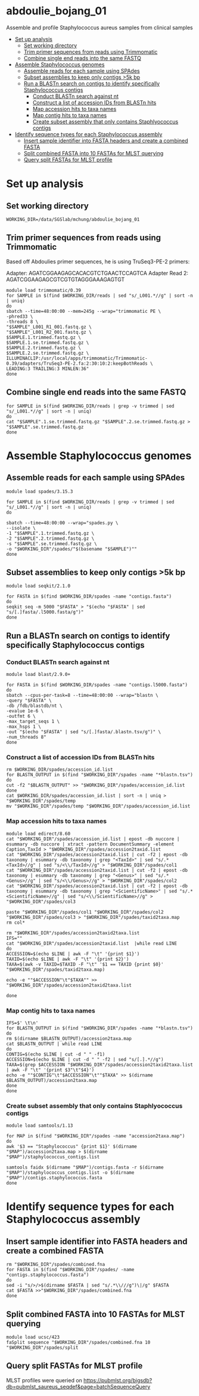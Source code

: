 # abdoulie_bojang_01
Assemble and profile Staphylococcus aureus samples from clinical samples

<!-- MarkdownTOC autolink="true" levels="1,2,3" -->

- [Set up analysis](#set-up-analysis)
	- [Set working directory](#set-working-directory)
	- [Trim primer sequences from reads using Trimmomatic](#trim-primer-sequences-from-reads-using-trimmomatic)
	- [Combine single end reads into the same FASTQ](#combine-single-end-reads-into-the-same-fastq)
- [Assemble Staphylococcus genomes](#assemble-staphylococcus-genomes)
	- [Assemble reads for each sample using SPAdes](#assemble-reads-for-each-sample-using-spades)
	- [Subset assemblies to keep only contigs >5k bp](#subset-assemblies-to-keep-only-contigs-5k-bp)
	- [Run a BLASTn search on contigs to identify specifically Staphylococcus contigs](#run-a-blastn-search-on-contigs-to-identify-specifically-staphylococcus-contigs)
		- [Conduct BLASTn search against nt](#conduct-blastn-search-against-nt)
		- [Construct a list of accession IDs from BLASTn hits](#construct-a-list-of-accession-ids-from-blastn-hits)
		- [Map accession hits to taxa names](#map-accession-hits-to-taxa-names)
		- [Map contig hits to taxa names](#map-contig-hits-to-taxa-names)
		- [Create subset assembly that only contains Staphlyococcus contigs](#create-subset-assembly-that-only-contains-staphlyococcus-contigs)
- [Identify sequence types for each Staphylococcus assembly](#identify-sequence-types-for-each-staphylococcus-assembly)
	- [Insert sample identifier into FASTA headers and create a combined FASTA](#insert-sample-identifier-into-fasta-headers-and-create-a-combined-fasta)
	- [Split combined FASTA into 10 FASTAs for MLST querying](#split-combined-fasta-into-10-fastas-for-mlst-querying)
	- [Query split FASTAs for MLST profile](#query-split-fastas-for-mlst-profile)

<!-- /MarkdownTOC -->


# Set up analysis

## Set working directory

```{bash, eval = F}
WORKING_DIR=/data/SGSlab/mchung/abdoulie_bojang_01
```

## Trim primer sequences from reads using Trimmomatic

Based off Abdoulies primer sequences, he is using TruSeq3-PE-2 primers:

Adapter: AGATCGGAAGAGCACACGTCTGAACTCCAGTCA
Adapter Read 2: AGATCGGAAGAGCGTCGTGTAGGGAAAGAGTGT

```{bash, eval = F}
module load trimmomatic/0.39
for SAMPLE in $(find $WORKING_DIR/reads | sed "s/_L001.*//g" | sort -n | uniq)
do
sbatch --time=48:00:00 --mem=245g --wrap="trimmomatic PE \
-phred33 \
-threads 8 \
"$SAMPLE"_L001_R1_001.fastq.gz \
"$SAMPLE"_L001_R2_001.fastq.gz \
$SAMPLE.1.trimmed.fastq.gz \
$SAMPLE.1.se.trimmed.fastq.gz \
$SAMPLE.2.trimmed.fastq.gz \
$SAMPLE.2.se.trimmed.fastq.gz \
ILLUMINACLIP:/usr/local/apps/trimmomatic/Trimmomatic-0.39/adapters/TruSeq3-PE-2.fa:2:30:10:2:keepBothReads \
LEADING:3 TRAILING:3 MINLEN:36"
done
```

## Combine single end reads into the same FASTQ

```{bash, eval = F}
for SAMPLE in $(find $WORKING_DIR/reads | grep -v trimmed | sed "s/_L001.*//g" | sort -n | uniq)
do
cat "$SAMPLE".1.se.trimmed.fastq.gz "$SAMPLE".2.se.trimmed.fastq.gz > "$SAMPLE".se.trimmed.fastq.gz
done
```

# Assemble Staphylococcus genomes

## Assemble reads for each sample using SPAdes

```{bash, eval = F}
module load spades/3.15.3

for SAMPLE in $(find $WORKING_DIR/reads | grep -v trimmed | sed "s/_L001.*//g" | sort -n | uniq)
do

sbatch --time=48:00:00 --wrap="spades.py \
--isolate \
-1 "$SAMPLE".1.trimmed.fastq.gz \
-2 "$SAMPLE".2.trimmed.fastq.gz \
-s "$SAMPLE".se.trimmed.fastq.gz \
-o "$WORKING_DIR"/spades/"$(basename "$SAMPLE")""
done
```

## Subset assemblies to keep only contigs >5k bp

```{bash, eval = F}
module load seqkit/2.1.0

for FASTA in $(find $WORKING_DIR/spades -name "contigs.fasta")
do
seqkit seq -m 5000 "$FASTA" > "$(echo "$FASTA" | sed "s/[.]fasta/.l5000.fasta/g")"
done
```

## Run a BLASTn search on contigs to identify specifically Staphylococcus contigs

### Conduct BLASTn search against nt
```{bash, eval = F}
module load blast/2.9.0+

for FASTA in $(find $WORKING_DIR/spades -name "contigs.l5000.fasta")
do
sbatch --cpus-per-task=8 --time=48:00:00 --wrap="blastn \
-query "$FASTA" \
-db /fdb/blastdb/nt \
-evalue 1e-6 \
-outfmt 6 \
-max_target_seqs 1 \
-max_hsps 1 \
-out "$(echo "$FASTA" | sed "s/[.]fasta/.blastn.tsv/g")" \
-num_threads 8"
done
 ```

### Construct a list of accession IDs from BLASTn hits
```{bash, eval = F}
rm $WORKING_DIR/spades/accession_id.list
for BLASTN_OUTPUT in $(find "$WORKING_DIR"/spades -name "*blastn.tsv")
do
cut -f2 "$BLASTN_OUTPUT" >> "$WORKING_DIR"/spades/accession_id.list
done
cat $WORKING_DIR/spades/accession_id.list | sort -n | uniq > "$WORKING_DIR"/spades/temp
mv "$WORKING_DIR"/spades/temp "$WORKING_DIR"/spades/accession_id.list
```

### Map accession hits to taxa names

```{bash, eval = F}
module load edirect/8.60
cat "$WORKING_DIR"/spades/accession_id.list | epost -db nuccore | esummary -db nuccore | xtract -pattern DocumentSummary -element Caption,TaxId > "$WORKING_DIR"/spades/accession2taxid.list
cat "$WORKING_DIR"/spades/accession2taxid.list | cut -f2 | epost -db taxonomy | esummary -db taxonomy | grep "<TaxId>" | sed "s/.*<TaxId>//g" | sed "s/<\\/TaxId>//g" > "$WORKING_DIR"/spades/col1
cat "$WORKING_DIR"/spades/accession2taxid.list | cut -f2 | epost -db taxonomy | esummary -db taxonomy | grep "<Genus>" | sed "s/.*<Genus>//g" | sed "s/<\\/Genus>//g" > "$WORKING_DIR"/spades/col2
cat "$WORKING_DIR"/spades/accession2taxid.list | cut -f2 | epost -db taxonomy | esummary -db taxonomy | grep "<ScientificName>" | sed "s/.*<ScientificName>//g" | sed "s/<\\/ScientificName>//g" > "$WORKING_DIR"/spades/col3

paste "$WORKING_DIR"/spades/col1 "$WORKING_DIR"/spades/col2 "$WORKING_DIR"/spades/col3 > "$WORKING_DIR"/spades/taxid2taxa.map
rm col*

rm "$WORKING_DIR"/spades/accession2taxid2taxa.list
IFS=""
cat "$WORKING_DIR"/spades/accession2taxid.list  |while read LINE
do
ACCESSION=$(echo $LINE | awk -F "\t" '{print $1}')
TAXID=$(echo $LINE | awk -F "\t" '{print $2}')
TAXA=$(awk -v TAXID=$TAXID -F "\t" '$1 == TAXID {print $0}' "$WORKING_DIR"/spades/taxid2taxa.map)

echo -e ""$ACCESSION"\t"$TAXA"" >> "$WORKING_DIR"/spades/accession2taxid2taxa.list

done
```

### Map contig hits to taxa names

```{bash, eval = F}
IFS=$' \t\n'
for BLASTN_OUTPUT in $(find "$WORKING_DIR"/spades -name "*blastn.tsv")
do
rm $(dirname $BLASTN_OUTPUT)/accession2taxa.map
cat $BLASTN_OUTPUT | while read LINE
do
CONTIG=$(echo $LINE | cut -d " " -f1)
ACCESSION=$(echo $LINE | cut -d " " -f2 | sed "s/[.].*//g")
TAXA=$(grep $ACCESSION "$WORKING_DIR"/spades/accession2taxid2taxa.list | awk -F "\t" '{print $3"\t"$4}')
echo -e ""$CONTIG"\t"$ACCESSION"\t""$TAXA" >> $(dirname $BLASTN_OUTPUT)/accession2taxa.map
done
done
```

### Create subset assembly that only contains Staphlyococcus contigs

```{bash, eval = F}
module load samtools/1.13

for MAP in $(find "$WORKING_DIR"/spades -name "accession2taxa.map")
do
awk '$3 == "Staphylococcus" {print $1}' $(dirname "$MAP")/accession2taxa.map > $(dirname "$MAP")/staphylococcus_contigs.list

samtools faidx $(dirname "$MAP")/contigs.fasta -r $(dirname "$MAP")/staphylococcus_contigs.list -o $(dirname "$MAP")/contigs.staphylococcus.fasta
done
```

# Identify sequence types for each Staphylococcus assembly

## Insert sample identifier into FASTA headers and create a combined FASTA 
```{bash, eval = F}
rm "$WORKING_DIR"/spades/combined.fna
for FASTA in $(find "$WORKING_DIR"/spades/ -name "contigs.staphylococcus.fasta")
do
sed -i "s/>/>$(dirname $FASTA | sed "s/.*\\///g")\|/g" $FASTA
cat $FASTA >>"$WORKING_DIR"/spades/combined.fna
done
```

## Split combined FASTA into 10 FASTAs for MLST querying

```{bash, eval = F}
module load ucsc/423
faSplit sequence "$WORKING_DIR"/spades/combined.fna 10 "$WORKING_DIR"/spades/split
```

## Query split FASTAs for MLST profile

MLST profiles were queried on https://pubmlst.org/bigsdb?db=pubmlst_saureus_seqdef&page=batchSequenceQuery

